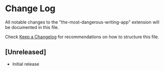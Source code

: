 # Change Log

All notable changes to the "the-most-dangerous-writing-app" extension will be documented in this file.

Check [Keep a Changelog](http://keepachangelog.com/) for recommendations on how to structure this file.

## [Unreleased]

- Initial release